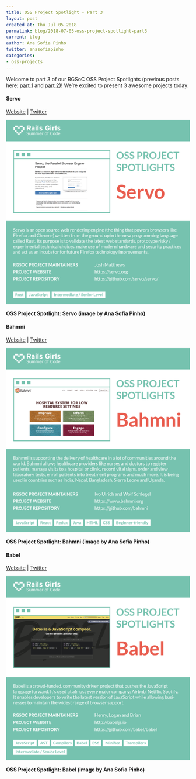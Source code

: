 ```yaml
---
title: OSS Project Spotlight - Part 3
layout: post
created_at: Thu Jul 05 2018
permalink: blog/2018-07-05-oss-project-spotlight-part3
current: blog
author: Ana Sofia Pinho
twitter: anasofiapinho
categories:
- oss-projects
---
```


Welcome to part 3 of our RGSoC OSS Project Spotlights (previous posts here: [part 1](https://railsgirlssummerofcode.org/blog/2018-06-11-oss-project-spotlight-part1) and [part 2](https://railsgirlssummerofcode.org/blog/2018-06-22-oss-project-spotlight-part2))! We’re excited to present 3 awesome projects today:

#### <span class="color-red">Servo</span>
[Website](https://servo.org/) | [Twitter](https://twitter.com/ServoDev)<br>

![OSS Project Spotlight: Servo](/img/blog/2018/2018-07-05-oss-projects-spotlight-part3-servo.png)
<div class="image-credits"><b>OSS Project Spotlight: Servo (image by Ana Sofia Pinho)</b></div>

#### <span class="color-red">Bahmni</span>
[Website](https://www.bahmni.org/) | [Twitter](https://twitter.com/BahmniOrg)<br>

![OSS Project Spotlight: Bahmni](/img/blog/2018/2018-07-05-oss-projects-spotlight-part3-bahmni.png)
<div class="image-credits"><b>OSS Project Spotlight: Bahmni (image by Ana Sofia Pinho)</b></div>

#### <span class="color-red">Babel</span>
[Website](http://babeljs.io/) | [Twitter](https://twitter.com/babeljs)<br>

![OSS Project Spotlight: Babel](/img/blog/2018/2018-07-05-oss-projects-spotlight-part3-babel.png)
<div class="image-credits"><b>OSS Project Spotlight: Babel (image by Ana Sofia Pinho)</b></div>


